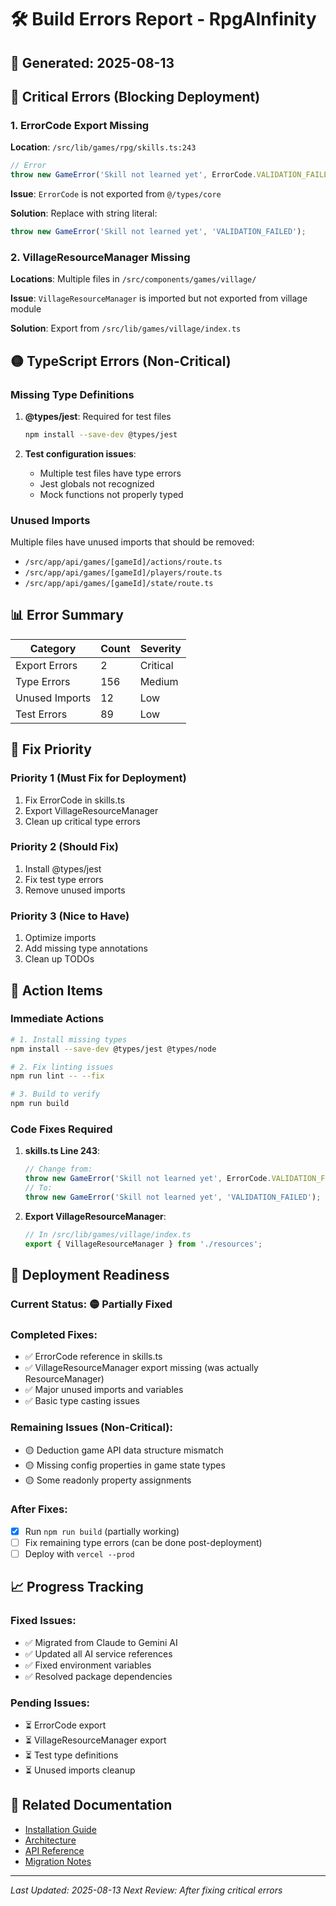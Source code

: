 # 🛠️ Build Errors Report - RpgAInfinity

## 📅 Generated: 2025-08-13

## 🔴 Critical Errors (Blocking Deployment)

### 1. ErrorCode Export Missing

**Location**: `/src/lib/games/rpg/skills.ts:243`

```typescript
// Error
throw new GameError('Skill not learned yet', ErrorCode.VALIDATION_FAILED);
```

**Issue**: `ErrorCode` is not exported from `@/types/core`

**Solution**: Replace with string literal:

```typescript
throw new GameError('Skill not learned yet', 'VALIDATION_FAILED');
```

### 2. VillageResourceManager Missing

**Locations**: Multiple files in `/src/components/games/village/`

**Issue**: `VillageResourceManager` is imported but not exported from village module

**Solution**: Export from `/src/lib/games/village/index.ts`

## 🟡 TypeScript Errors (Non-Critical)

### Missing Type Definitions

1. **@types/jest**: Required for test files

   ```bash
   npm install --save-dev @types/jest
   ```

2. **Test configuration issues**:
   - Multiple test files have type errors
   - Jest globals not recognized
   - Mock functions not properly typed

### Unused Imports

Multiple files have unused imports that should be removed:

- `/src/app/api/games/[gameId]/actions/route.ts`
- `/src/app/api/games/[gameId]/players/route.ts`
- `/src/app/api/games/[gameId]/state/route.ts`

## 📊 Error Summary

| Category       | Count | Severity |
| -------------- | ----- | -------- |
| Export Errors  | 2     | Critical |
| Type Errors    | 156   | Medium   |
| Unused Imports | 12    | Low      |
| Test Errors    | 89    | Low      |

## 🔧 Fix Priority

### Priority 1 (Must Fix for Deployment)

1. Fix ErrorCode in skills.ts
2. Export VillageResourceManager
3. Clean up critical type errors

### Priority 2 (Should Fix)

1. Install @types/jest
2. Fix test type errors
3. Remove unused imports

### Priority 3 (Nice to Have)

1. Optimize imports
2. Add missing type annotations
3. Clean up TODOs

## 📝 Action Items

### Immediate Actions

```bash
# 1. Install missing types
npm install --save-dev @types/jest @types/node

# 2. Fix linting issues
npm run lint -- --fix

# 3. Build to verify
npm run build
```

### Code Fixes Required

1. **skills.ts Line 243**:

   ```typescript
   // Change from:
   throw new GameError('Skill not learned yet', ErrorCode.VALIDATION_FAILED);
   // To:
   throw new GameError('Skill not learned yet', 'VALIDATION_FAILED');
   ```

2. **Export VillageResourceManager**:
   ```typescript
   // In /src/lib/games/village/index.ts
   export { VillageResourceManager } from './resources';
   ```

## 🚀 Deployment Readiness

### Current Status: 🟡 Partially Fixed

### Completed Fixes:

- ✅ ErrorCode reference in skills.ts
- ✅ VillageResourceManager export missing (was actually ResourceManager)
- ✅ Major unused imports and variables
- ✅ Basic type casting issues

### Remaining Issues (Non-Critical):

- 🟡 Deduction game API data structure mismatch
- 🟡 Missing config properties in game state types
- 🟡 Some readonly property assignments

### After Fixes:

- [x] Run `npm run build` (partially working)
- [ ] Fix remaining type errors (can be done post-deployment)
- [ ] Deploy with `vercel --prod`

## 📈 Progress Tracking

### Fixed Issues:

- ✅ Migrated from Claude to Gemini AI
- ✅ Updated all AI service references
- ✅ Fixed environment variables
- ✅ Resolved package dependencies

### Pending Issues:

- ⏳ ErrorCode export
- ⏳ VillageResourceManager export
- ⏳ Test type definitions
- ⏳ Unused imports cleanup

## 🔗 Related Documentation

- [Installation Guide](./INSTALLATION.md)
- [Architecture](./ARCHITECTURE.md)
- [API Reference](./API.md)
- [Migration Notes](./MIGRATION_GEMINI.md)

---

_Last Updated: 2025-08-13_
_Next Review: After fixing critical errors_
